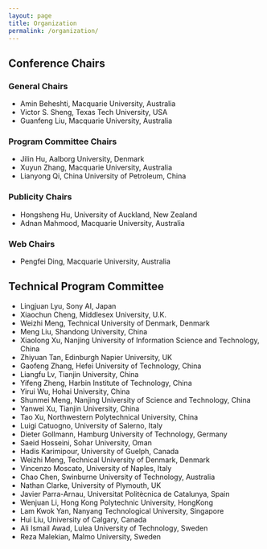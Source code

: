 ```yaml
---
layout: page
title: Organization 
permalink: /organization/
---
```


## **Conference Chairs**

### **General Chairs**
- Amin Beheshti, Macquarie University, Australia
- Victor S. Sheng, Texas Tech University, USA
- Guanfeng Liu, Macquarie University, Australia

### **Program Committee Chairs**
- Jilin Hu, Aalborg University, Denmark
- Xuyun Zhang, Macquarie University, Australia
- Lianyong Qi, China University of Petroleum, China

### **Publicity Chairs**
- Hongsheng Hu, University of Auckland, New Zealand
- Adnan Mahmood, Macquarie University, Australia

### **Web Chairs**
- Pengfei Ding, Macquarie University, Australia

<!-- |<font size=5>**General Chairs**</font> <div style="width:180px"> | <div style="width:180px">  |<div style="width:180px">|
|-------------------|-------------------|--------------|
|<img align="center" src="../figures/amin.jpg" height="200"/> |<img align="center" src="../figures/sheng.jpg" height="200"/>|<img align="center" src="../figures/guanfeng.jpg" height="200"/>| 
|**Amin Beheshti** <br>*Professor*<br>*Macquarie University*  |**Victor S. Sheng** <br>*Associate professor*<br>*Texas Tech University* |**Guanfeng Liu** <br>*Senior Lecturer*<br>*Macquarie University* |   


|<font size=5>**Program** <br> **Committee Chairs**</font> <div style="width:180px"> | <div style="width:180px">  |<div style="width:180px">|
|-------------------|-------------------|--------------|
|<img align="center" src="../figures/hu.jpg" height="200"/> |<img align="center" src="../figures/xuyun.jpg" height="200"/>|<img align="center" src="../figures/lianyong.jpg" height="200"/>  | 
|**Jilin Hu** <br>*Associate professor*<br>*Aalborg University*|**Xuyun Zhang**<br>*Senior Lecturer*<br>*Macquarie University*|**Lianyong Qi**<br> *Professor*<br>*China University of Petroleum* |   



|<font size=5>**Publicity Chairs**</font> <div style="width:180px"> | <div style="width:180px">  |<div style="width:180px">|
|-------------------|-------------------|--------------|
|<img align="center" src="../figures/hongsheng.jpg" height="200"/>|<img align="center" src="../figures/adnan.jpg" height="200"/>| | 
|**Hongsheng Hu**<br>*Data61, CSIRO*<br>*University of Auckland* |**Adnan Mahmood**<br>*Macquarie University*||   


|<font size=5>**Web Chairs**</font> <div style="width:180px"> | <div style="width:180px">  |<div style="width:180px">|
|-------------------|-------------------|--------------|
|<img align="center" src="../figures/pengfei.jpg" height="200"/> || | 
|**Pengfei Ding**<br>*Macquarie University* |||    -->


## **Technical Program Committee**
- Lingjuan Lyu, Sony AI, Japan
- Xiaochun Cheng, Middlesex University, U.K.
- Weizhi Meng, Technical University of Denmark, Denmark
- Meng Liu, Shandong University, China
- Xiaolong Xu, Nanjing University of Information Science and Technology, China
- Zhiyuan Tan, Edinburgh Napier University, UK
- Gaofeng Zhang, Hefei University of Technology, China
- Liangfu Lv, Tianjin University, China
- Yifeng Zheng, Harbin Institute of Technology, China
- Yirui Wu, Hohai University, China
- Shunmei Meng, Nanjing University of Science and Technology, China
- Yanwei Xu, Tianjin University, China
- Tao Xu, Northwestern Polytechnical University, China
- Luigi Catuogno, University of Salerno, Italy
- Dieter Gollmann, Hamburg University of Technology, Germany
- Saeid Hosseini, Sohar University, Oman
- Hadis Karimipour, University of Guelph, Canada
- Weizhi Meng, Technical University of Denmark, Denmark
- Vincenzo Moscato, University of Naples, Italy
- Chao Chen, Swinburne University of Technology, Australia
- Nathan Clarke, University of Plymouth, UK
- Javier Parra-Arnau, Universitat Politècnica de Catalunya, Spain
- Wenjuan Li, Hong Kong Polytechnic University, HongKong
- Lam Kwok Yan, Nanyang Technological University, Singapore
- Hui Liu, University of Calgary, Canada
- Ali Ismail Awad, Lulea University of Technology, Sweden
- Reza Malekian, Malmo University, Sweden



